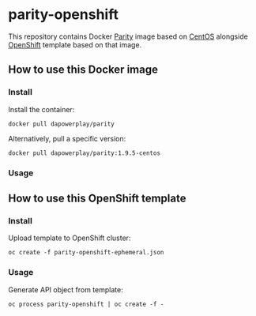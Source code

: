 # parity-openshift

This repository contains Docker [Parity](https://www.parity.io/) image based on [CentOS](https://www.centos.org/) alongside [OpenShift](https://www.openshift.com/) template based on that image.

## How to use this Docker image

### Install

Install the container:

```
docker pull dapowerplay/parity
```

Alternatively, pull a specific version:

```
docker pull dapowerplay/parity:1.9.5-centos
```

### Usage


## How to use this OpenShift template

### Install

Upload template to OpenShift cluster:

```
oc create -f parity-openshift-ephemeral.json
```

### Usage

Generate API object from template:

```
oc process parity-openshift | oc create -f -
```
